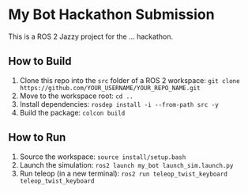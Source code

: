 # My Bot Hackathon Submission

This is a ROS 2 Jazzy project for the ... hackathon.

## How to Build
1. Clone this repo into the `src` folder of a ROS 2 workspace:
   `git clone https://github.com/YOUR_USERNAME/YOUR_REPO_NAME.git`
2. Move to the workspace root: `cd ..`
3. Install dependencies: `rosdep install -i --from-path src -y`
4. Build the package: `colcon build`

## How to Run
1. Source the workspace: `source install/setup.bash`
2. Launch the simulation: `ros2 launch my_bot launch_sim.launch.py`
3. Run teleop (in a new terminal): `ros2 run teleop_twist_keyboard teleop_twist_keyboard`

